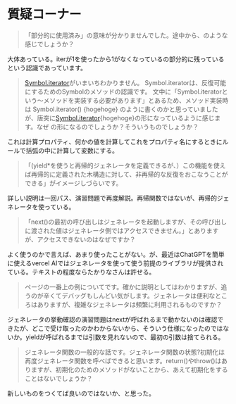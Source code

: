 # 質疑コーナー

> 「部分的に使用済み」の意味が分かりませんでした。途中から、のような感じでしょうか？

大体あっている。iterが1を使ったから1がなくなっているの部分的に残っているという認識であっています。

> [Symbol.iterator]()がいまいちわかりません。
> Symbol.iteratorは、反復可能にするためのSymbolのメソッドの認識です。
> 文中に「Symbol.iteratorという～メソッドを実装する必要があります」とあるため、メソッド実装時は
> Symbol.iterator() {hogehoge}
> のように書くのかと思っていましたが、唐突に[Symbol.iterator](){hogehoge}の形になっているように感じます。なぜ [ ]()の形になるのでしょうか？そういうものでしょうか？

これは計算プロパティ、何かの値を計算してこれをプロパティ名にするときにルールで括弧の中に計算して変数にする。

> 「(yield*を使うと再帰的ジェネレータを定義できるが、）この機能を使えば再帰的に定義された木構造に対して、非再帰的な反復をおこなうことができる」がイメージしづらいです。

詳しい説明は一回パス、演習問題で再度解説。再帰関数ではないが、再帰的ジェネレータを使っている。

> 「next()の最初の呼び出しはジェネレータを起動しますが、その呼び出しに渡された値はジェネレータ側ではアクセスできません。」とありますが、アクセスできないのはなぜですか？

よく使うのかで言えば、あまり使ったことがない。が、最近はChatGPTを簡単に使えるvercel AIではジェネレータを使って使う前提のライブラリが提供されている。テキストの程度ならたかりなさんは許せる。

> ページの一番上の例についてです。確かに説明としてはわかりますが、追うのが辛くてデバッグもしんどい気がします。ジェネレータは便利なところはありますが、複雑なジェネレータは頻繁に利用されるものですか？

ジェネレータの挙動確認の演習問題はnextが呼ばれるまで動かないのは確認できたが、どこで受け取ったのかわからないから、そういう仕様になったのではないか。yieldが呼ばれるまでは引数を見れないので、最初の引数は捨てられる。

> ジェネレータ関数の一般的な話です。ジェネレータ関数の状態?初期化は再度ジェネレータ関数を呼べばできると思います。return()やthrow()はありますが、初期化のためのメソッドがないことから、あえて初期化をすることはないでしょうか？

新しいものをつくてば良いのではないか、と思った。

